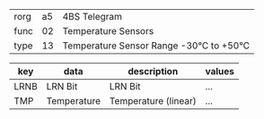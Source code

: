 
|    |   |   |
| -- | - | - |
| rorg | a5 | 4BS Telegram |
| func | 02 | Temperature Sensors |
| type | 13 | Temperature Sensor Range -30°C to +50°C |

| key | data | description | values |
| --- | --- | --- | --- |
  | LRNB | LRN Bit | LRN Bit | ... | 
| TMP | Temperature | Temperature (linear) | ... | 

  